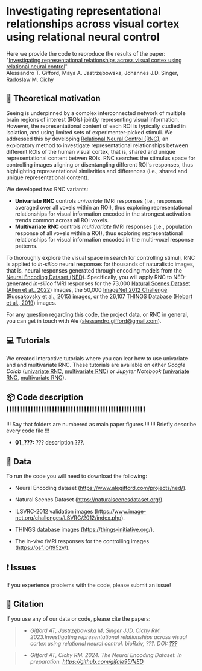 # Investigating representational relationships across visual cortex using relational neural control

Here we provide the code to reproduce the results of the paper:</br>
"[Investigating representational relationships across visual cortex using relational neural control][paper_link]".</br>
Alessandro T. Gifford, Maya A. Jastrzębowska, Johannes J.D. Singer, Radoslaw M. Cichy



## 📖 Theoretical motivation

Seeing is underpinned by a complex interconnected network of multiple brain regions of interest (ROIs) jointly representing visual information. However, the representational content of each ROI is typically studied in isolation, and using limited sets of experimenter-picked stimuli. We addressed this by developing [Relational Neural Control (RNC)][rnc_website], an exploratory method to investigate representational relationships between different ROIs of the human visual cortex, that is, shared and unique representational content betwen ROIs. RNC searches the stimulus space for controlling images aligning or disentangling different ROI's responses, thus highlighting representational similarities and differences (i.e., shared and unique representational content).

We developed two RNC variants:

* **Univariate RNC** controls _univariate_ fMRI responses (i.e., responses averaged over all voxels within an ROI), thus exploring representational relationships for visual information encoded in the strongest activation trends common across all ROI voxels.
* **Multivariate RNC** controls _multivariate_ fMRI responses (i.e., population response of all voxels within a ROI), thus exploring representational relationships for visual information encoded in the multi-voxel response patterns.

To thoroughly explore the visual space in search for controlling stimuli, RNC is applied to *in-silico* neural responses for thousands of naturalistic images, that is, neural responses generated through encoding models from the [Neural Encoding Dataset (NED)][ned_website]. Specifically, you will apply RNC to NED-generated *in-silico* fMRI responses for the 73,000 [Natural Scenes Dataset][nsd] ([Allen et al., 2022][allen]) images, the 50,000 [ImageNet 2012 Challenge][imagenet] ([Russakovsky et al., 2015][russakovsky]) images, or the 26,107 [THINGS Database][things] ([Hebart et al., 2019][hebart]) images.

For any question regarding this code, the project data, or RNC in general, you can get in touch with Ale (alessandro.gifford@gmail.com).



## 💻 Tutorials

We created interactive tutorials where you can lear how to use univariate and and multivariate RNC. These tutorials are available on either _Google Colab_ ([univariate RNC][uni_rnc_colab], [multivariate RNC][multi_rnc_colab]) or _Jupyter Notebook_ ([univariate RNC][uni_rnc_jupyter], [multivariate RNC][multi_rnc_jupyter]).



## 📦 Code description !!!!!!!!!!!!!!!!!!!!!!!!!!!!!!!!!!!!!!!!!!!!!!!!!!!!

!!! Say that folders are numbered as main paper figures !!!
!!! Briefly describe every code file !!!

* **01_???:** ??? description ???.



## 🧰 Data

To run the code you will need to download the following:

* Neural Encoding dataset (https://www.alegifford.com/projects/ned/).

* Natural Scenes Dataset (https://naturalscenesdataset.org/).

* ILSVRC-2012 validation images (https://www.image-net.org/challenges/LSVRC/2012/index.php).

* THINGS database images (https://things-initiative.org/).

* The in-vivo fMRI responses for the controlling images (https://osf.io/t95zv/).



## ❗ Issues

If you experience problems with the code, please submit an issue!



## 📜 Citation
If you use any of our data or code, please cite the papers:

> * *Gifford AT, Jastrzębowska M, Singer JJD, Cichy RM. 2023.Investigating representational relationships across visual cortex using relational neural control. _bioRxiv_, ???. DOI: [???][paper_link]*

> * *Gifford AT, Cichy RM. 2024. The Neural Encoding Dataset. In preparation. https://github.com/gifale95/NED*



[paper_link]: !!!!!!!!!!!!!!!!!!!!!!!!!!!!!!!!!!!!!!!!!!!!!!!!
[rnc_website]: https://www.alegifford.com/projects/rnc/
[nsd]: https://naturalscenesdataset.org/
[allen]: https://www.nature.com/articles/s41593-021-00962-x
[ned_website]: https://www.alegifford.com/projects/ned/
[imagenet]: https://www.image-net.org/challenges/LSVRC/2012/index.php
[russakovsky]: https://link.springer.com/article/10.1007/s11263-015-0816-y
[things]: https://things-initiative.org/
[hebart]: https://journals.plos.org/plosone/article?id=10.1371/journal.pone.0223792
[uni_rnc_colab]: https://colab.research.google.com/drive/1QpMSlvKZMLrDNeESdch6AlQ3qKsM1isO?usp=sharing
[multi_rnc_colab]: https://colab.research.google.com/drive/1bEKCzkjNfM-jzxRj-JX2zxB17XBouw23?usp=sharing
[uni_rnc_jupyter]: https://github.com/gifale95/RNC/tutorials/univariate_rnc_tutorial.ipynb
[multi_rnc_jupyter]: https://github.com/gifale95/RNC/tutorials/multivariate_rnc_tutorial.ipynb
